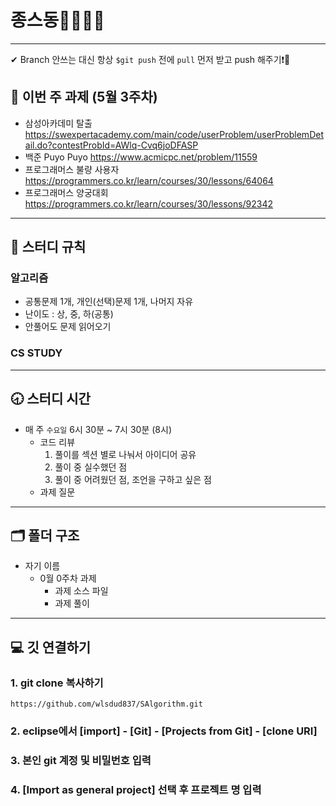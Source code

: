 # 종스동👨‍💻👩‍💻
---

✔ Branch 안쓰는 대신 항상 `$git push` 전에 `pull` 먼저 받고 push 해주기❗🤙

## :page_facing_up: 이번 주 과제 (5월 3주차)
* 삼성아카데미 탈출 https://swexpertacademy.com/main/code/userProblem/userProblemDetail.do?contestProbId=AWlq-Cvq6joDFASP
* 백준 Puyo Puyo https://www.acmicpc.net/problem/11559
* 프로그래머스 불량 사용자 https://programmers.co.kr/learn/courses/30/lessons/64064
* 프로그래머스 양궁대회 https://programmers.co.kr/learn/courses/30/lessons/92342

---

## :closed_book: 스터디 규칙
### 알고리즘
- 공통문제 1개, 개인(선택)문제 1개, 나머지 자유
- 난이도 : 상, 중, 하(공통)
- 안풀어도 문제 읽어오기
### CS STUDY

---

## :clock830: 스터디 시간
- 매 주 `수요일` 6시 30분 ~ 7시 30분 (8시)
  - 코드 리뷰
    1. 풀이를 섹션 별로 나눠서 아이디어 공유
    2. 풀이 중 실수했던 점
    3. 풀이 중 어려웠던 점, 조언을 구하고 싶은 점
  - 과제 질문

---

## 🗂 폴더 구조
* 자기 이름
	* 0월 0주차 과제
		* 과제 소스 파일
		* 과제 풀이
	

---
## :computer: 깃 연결하기

### 1. git clone 복사하기
```
https://github.com/wlsdud837/SAlgorithm.git
```
### 2. eclipse에서 [import] - [Git] - [Projects from Git] - [clone URI]
### 3. 본인 git 계정 및 비밀번호 입력
### 4. [Import as general project] 선택 후 프로젝트 명 입력

 
